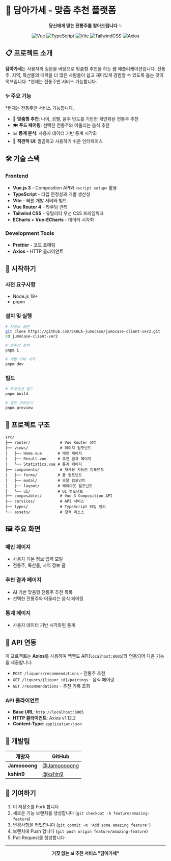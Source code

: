 # 🍶 담아가세 - 맞춤 추천 플랫폼

<div align="center">

**당신에게 맞는 전통주를 찾아드립니다** ✨

![Vue](https://img.shields.io/badge/Vue.js-3.5.21-4FC08D?style=for-the-badge&logo=vue.js&logoColor=white)
![TypeScript](https://img.shields.io/badge/TypeScript-5.8.3-3178C6?style=for-the-badge&logo=typescript&logoColor=white)
![Vite](https://img.shields.io/badge/Vite-7.1.7-646CFF?style=for-the-badge&logo=vite&logoColor=white)
![TailwindCSS](https://img.shields.io/badge/Tailwind_CSS-4.1.13-06B6D4?style=for-the-badge&logo=tailwindcss&logoColor=white)
![Axios](https://img.shields.io/badge/Axios-1.12.2-5A29E4?style=for-the-badge&logo=axios&logoColor=white)

</div>

## 📋 프로젝트 소개

**담아가세**는 사용자의 질문을 바탕으로 맞춤형 추천을 하는 웹 애플리케이션입니다.
전통주, 지역, 특산물의 매력을 더 많은 사람들이 쉽고 재미있게 경험할 수 있도록 돕는 것이 목표입니다.
*현재는 전통주만 서비스 가능합니다.

### ✨ 주요 기능
*현재는 전통주만 서비스 가능합니다.
- 🎯 **맞춤형 추천**: 나이, 성별, 음주 빈도를 기반한 개인화된 전통주 추천
- 🍽️ **푸드 페어링**: 선택한 전통주와 어울리는 음식 추천
- 📊 **통계 분석**: 사용자 데이터 기반 통계 시각화
- 🎨 **직관적 UI**: 깔끔하고 사용하기 쉬운 인터페이스

## 🛠️ 기술 스택

### Frontend

- **Vue.js 3** - Composition API와 `<script setup>` 활용
- **TypeScript** - 타입 안정성과 개발 생산성
- **Vite** - 빠른 개발 서버와 빌드
- **Vue Router 4** - 라우팅 관리
- **Tailwind CSS** - 유틸리티 우선 CSS 프레임워크
- **ECharts + Vue-ECharts** - 데이터 시각화

### Development Tools

- **Prettier** - 코드 포매팅
- **Axios** - HTTP 클라이언트

## 🚀 시작하기

### 사전 요구사항

- Node.js 18+
- pnpm

### 설치 및 실행

```bash
# 저장소 클론
git clone https://github.com/SKALA-jumocase/jumocase-client-ver2.git
cd jumocase-client-ver2

# 의존성 설치
pnpm i

# 개발 서버 시작
pnpm dev
```

### 빌드

```bash
# 프로덕션 빌드
pnpm build

# 빌드 미리보기
pnpm preview
```

## 📁 프로젝트 구조

```
src/
├── router/             # Vue Router 설정
├── views/              # 페이지 컴포넌트
│   ├── Home.vue       # 메인 페이지
│   ├── Result.vue     # 추천 결과 페이지
│   └── Statistics.vue # 통계 페이지
├── components/         # 재사용 가능한 컴포넌트
│   ├── forms/         # 폼 컴포넌트
│   ├── modal/         # 모달 컴포넌트
│   ├── layout/        # 레이아웃 컴포넌트
│   └── ui/            # UI 컴포넌트
├── composables/        # Vue 3 Composition API
├── services/           # API 서비스
├── types/              # TypeScript 타입 정의
└── assets/             # 정적 리소스
```

## 🖼️ 주요 화면

### 메인 페이지

- 사용자 기본 정보 입력 모달
- 전통주, 특산물, 지역 정보 폼

### 추천 결과 페이지

- AI 기반 맞춤형 전통주 추천 목록
- 선택한 전통주와 어울리는 음식 페어링

### 통계 페이지

- 사용자 데이터 기반 시각화된 통계

## 🤖 API 연동

이 프로젝트는 **Axios**를 사용하여 백엔드 API(`localhost:8005`)와 연동되어 다음 기능을 제공합니다:

- `POST /liquors/recommendations` - 전통주 추천
- `GET /liquors/{liquor_id}/pairings` - 음식 페어링
- `GET /recommendations` - 추천 기록 조회

### API 클라이언트
- **Base URL**: `http://localhost:8005`
- **HTTP 클라이언트**: Axios v1.12.2
- **Content-Type**: `application/json`

## 👥 개발팀

| 개발자        | GitHub                                     |
| ------------- | ------------------------------------------ |
| **Jamoooong** | [@Jamooooong](https://github.com/Jamooooong) |
| **kshin9**    | [@kshin9](https://github.com/kshin9)       |

## 🤝 기여하기

1. 이 저장소를 Fork 합니다
2. 새로운 기능 브랜치를 생성합니다 (`git checkout -b feature/amazing-feature`)
3. 변경사항을 커밋합니다 (`git commit -m 'Add some amazing feature'`)
4. 브랜치에 Push 합니다 (`git push origin feature/amazing-feature`)
5. Pull Request를 생성합니다

---

<div align="center">
  <strong> 거짓 없는 ai 추천 서비스 "담아가세" </strong>
</div>
